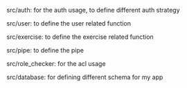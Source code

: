 src/auth: for the auth usage, to define different auth strategy

src/user: to define the user related function

src/exercise: to define the exercise related function

src/pipe: to define the pipe 

src/role_checker: for the acl usage

src/database: for defining different schema for my app 